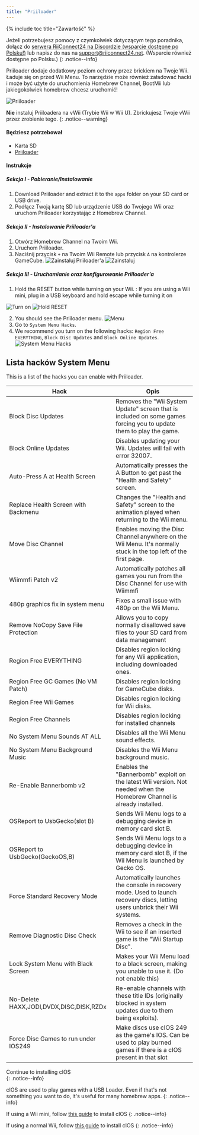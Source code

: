 ```yaml
---
title: "Priiloader"
---
```


{% include toc title="Zawartość" %}

Jeżeli potrzebujesz pomocy z czymkolwiek dotyczącym tego poradnika, dołącz do [serwera RiiConnect24 na Discordzie (wsparcie dostępne po Polsku!)](https://discord.gg/b4Y7jfD) lub napisz do nas na [support@riiconnect24.net](mailto:support@riiconnect24.net). (Wsparcie również dostępne po Polsku.)
{: .notice--info}

Priiloader dodaje dodatkowy poziom ochrony przez brickiem na Twoje Wii. Ładuje się on przed Wii Menu. To narzędzie może również załadować hacki i może być użyte do uruchomienia Homebrew Channel, BootMii lub jakiegokolwiek homebrew chcesz uruchomić!

![Priiloader](/images/priiloader.jpg)

**Nie** instaluj Priiloadera na vWii (Trybie Wii w Wii U). Zbrickujesz Twoje vWii przez zrobienie tego.
{: .notice--warning}

#### Będziesz potrzebował
* Karta SD
* [Priiloader](/assets/files/Priiloader_v0_9.zip)

#### Instrukcje
##### Sekcja I - Pobieranie/Instalowanie

1. Download Priiloader and extract it to the `apps` folder on your SD card or USB drive.
2. Podłącz Twoją kartę SD lub urządzenie USB do Twojego Wii oraz uruchom Priiloader korzystając z Homebrew Channel.

##### Sekcja II - Instalowanie Priiloader'a

1. Otwórz Homebrew Channel na Twoim Wii.
2. Uruchom Priiloader.
3. Naciśnij przycisk `+` na Twoim Wii Remote lub przycisk `A` na kontrolerze GameCube. ![Zainstaluj Priiloader'a](/images/Priiloader/2.png) ![Zainstaluj](/images/Priiloader/3.png)

##### Sekcja III - Uruchamianie oraz konfigurowanie Priiloader'a

1. Hold the RESET button while turning on your Wii. :   If you are using a Wii mini, plug in a USB keyboard and hold escape while turning it on


![Turn on](/images/Priiloader/5.jpg) ![Hold RESET](/images/Priiloader/4.jpg)

2. You should see the Priiloader menu. ![Menu](/images/Priiloader/6.png)
3. Go to `System Menu Hacks`.
4. We recommend you turn on the following hacks: `Region Free EVERYTHING`, `Block Disc Updates` and `Block Online Updates`. ![System Menu Hacks](/images/Priiloader/7.png)

## Lista hacków System Menu

This is a list of the hacks you can enable with Priiloader.

| Hack                                    | Opis                                                                                                                         |
| --------------------------------------- | ---------------------------------------------------------------------------------------------------------------------------- |
| Block Disc Updates                      | Removes the "Wii System Update" screen that is included on some games forcing you to update them to play the game.           |
| Block Online Updates                    | Disables updating your Wii. Updates will fail with error 32007.                                                              |
| Auto-Press A at Health Screen           | Automatically presses the A Button to get past the "Health and Safety" screen.                                               |
| Replace Health Screen with Backmenu     | Changes the "Health and Safety" screen to the animation played when returning to the Wii menu.                               |
| Move Disc Channel                       | Enables moving the Disc Channel anywhere on the Wii Menu. It's normally stuck in the top left of the first page.             |
| Wiimmfi Patch v2                        | Automatically patches all games you run from the Disc Channel for use with Wiimmfi                                           |
| 480p graphics fix in system menu        | Fixes a small issue with 480p on the Wii Menu.                                                                               |
| Remove NoCopy Save File Protection      | Allows you to copy normally disallowed save files to your SD card from data management                                       |
| Region Free EVERYTHING                  | Disables region locking for any Wii application, including downloaded ones.                                                  |
| Region Free GC Games (No VM Patch)      | Disables region locking for GameCube disks.                                                                                  |
| Region Free Wii Games                   | Disables region locking for Wii disks.                                                                                       |
| Region Free Channels                    | Disables region locking for installed channels                                                                               |
| No System Menu Sounds AT ALL            | Disables all the Wii Menu sound effects.                                                                                     |
| No System Menu Background Music         | Disables the Wii Menu background music.                                                                                      |
| Re-Enable Bannerbomb v2                 | Enables the "Bannerbomb" exploit on the latest Wii version. Not needed when the Homebrew Channel is already installed.       |
| OSReport to UsbGecko(slot B)            | Sends Wii Menu logs to a debugging device in memory card slot B.                                                             |
| OSReport to UsbGecko(GeckoOS,B)         | Sends Wii Menu logs to a debugging device in memory card slot B, if the Wii Menu is launched by Gecko OS.                    |
| Force Standard Recovery Mode            | Automatically launches the console in recovery mode. Used to launch recovery discs, letting users unbrick their Wii systems. |
| Remove Diagnostic Disc Check            | Removes a check in the Wii to see if an inserted game is the "Wii Startup Disc".                                             |
| Lock System Menu with Black Screen      | Makes your Wii Menu load to a black screen, making you unable to use it. (Do not enable this)                                |
| No-Delete HAXX,JODI,DVDX,DISC,DISK,RZDx | Re-enable channels with these title IDs (originally blocked in system updates due to them being exploits).                   |
| Force Disc Games to run under IOS249    | Make discs use cIOS 249 as the game's IOS. Can be used to play burned games if there is a cIOS present in that slot          |

Continue to installing cIOS<br>
{: .notice--info}

cIOS are used to play games with a USB Loader. Even if that's not something you want to do, it's useful for many homebrew apps.
{: .notice--info}

If using a Wii mini, follow [this guide](cios-mini) to install cIOS
{: .notice--info}

If using a normal Wii, follow [this guide](cios) to install cIOS
{: .notice--info}
